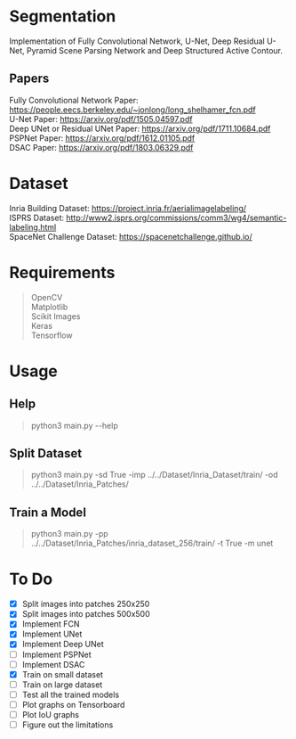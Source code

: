 # Segmentation
Implementation of Fully Convolutional Network, U-Net, Deep Residual U-Net, Pyramid Scene Parsing Network and Deep Structured Active Contour.
## Papers  
Fully Convolutional Network Paper: https://people.eecs.berkeley.edu/~jonlong/long_shelhamer_fcn.pdf  
U-Net Paper: https://arxiv.org/pdf/1505.04597.pdf  
Deep UNet or Residual UNet Paper: https://arxiv.org/pdf/1711.10684.pdf  
PSPNet Paper: https://arxiv.org/pdf/1612.01105.pdf  
DSAC Paper: https://arxiv.org/pdf/1803.06329.pdf  

# Dataset  
Inria Building Dataset: https://project.inria.fr/aerialimagelabeling/  
ISPRS Dataset: http://www2.isprs.org/commissions/comm3/wg4/semantic-labeling.html  
SpaceNet Challenge Dataset: https://spacenetchallenge.github.io/  

# Requirements  
> OpenCV  
> Matplotlib  
> Scikit Images  
> Keras  
> Tensorflow  

# Usage  
## Help
> python3 main.py --help  

## Split Dataset  
>python3 main.py -sd True -imp ../../Dataset/Inria_Dataset/train/ -od ../../Dataset/Inria_Patches/

## Train a Model  
>python3 main.py -pp ../../Dataset/Inria_Patches/inria_dataset_256/train/ -t True -m unet



# To Do
- [x] Split images into patches 250x250
- [x] Split images into patches 500x500
- [x] Implement FCN
- [x] Implement UNet
- [x] Implement Deep UNet
- [ ] Implement PSPNet
- [ ] Implement DSAC
- [x] Train on small dataset
- [ ] Train on large dataset
- [ ] Test all the trained models
- [ ] Plot graphs on Tensorboard
- [ ] Plot IoU graphs
- [ ] Figure out the limitations
